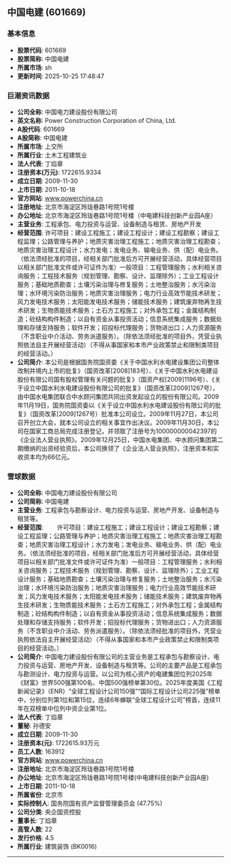 ## 中国电建 (601669)

### 基本信息

- **股票代码**: 601669
- **股票简称**: 中国电建
- **所属市场**: sh
- **更新时间**: 2025-10-25 17:48:47

### 巨潮资讯数据

- **公司全称**: 中国电力建设股份有限公司
- **英文名称**: Power Construction Corporation of China, Ltd.
- **A股代码**: 601669
- **A股简称**: 中国电建
- **所属市场**: 上交所
- **所属行业**: 土木工程建筑业
- **法人代表**: 丁焰章
- **注册资本(万元)**: 1722615.9334
- **成立日期**: 2009-11-30
- **上市日期**: 2011-10-18
- **官方网站**: www.powerchina.cn
- **注册地址**: 北京市海淀区玲珑巷路1号院1号楼
- **办公地址**: 北京市海淀区玲珑巷路1号院1号楼（中电建科技创新产业园A座）
- **主营业务**: 工程承包、电力投资与运营、设备制造与租赁、房地产开发
- **经营范围**: 许可项目：建设工程施工；建设工程设计；建设工程勘察；建设工程监理；公路管理与养护；地质灾害治理工程施工；地质灾害治理工程勘查；地质灾害治理工程设计；水力发电；发电业务、输电业务、供（配）电业务。（依法须经批准的项目，经相关部门批准后方可开展经营活动，具体经营项目以相关部门批准文件或许可证件为准）一般项目：工程管理服务；水利相关咨询服务；工程技术服务（规划管理、勘察、设计、监理除外）；工业工程设计服务；基础地质勘查；土壤污染治理与修复服务；土地整治服务；水污染治理；水环境污染防治服务；地质灾害治理服务；电力行业高效节能技术研发；风力发电技术服务；太阳能发电技术服务；储能技术服务；建筑废弃物再生技术研发；生物质能技术服务；土石方工程施工；对外承包工程；金属结构制造；砼结构构件制造；以自有资金从事投资活动；信息系统集成服务；数据处理和存储支持服务；软件开发；招投标代理服务；货物进出口；人力资源服务（不含职业中介活动、劳务派遣服务）。（除依法须经批准的项目外，凭营业执照依法自主开展经营活动）（不得从事国家和本市产业政策禁止和限制类项目的经营活动。）
- **公司简介**: 本公司是根据国务院国资委《关于中国水利水电建设集团公司整体改制并境内上市的批复》（国资改革[2008]183号）、《关于中国水利水电建设股份有限公司国有股权管理有关问题的批复》（国资产权[2009]1196号）、《关于设立中国水利水电建设股份有限公司的批复》（国资改革[2009]1267号），由中国水电集团联合中水顾问集团共同出资发起设立的股份有限公司。2009年11月19日，国务院国资委以《关于设立中国水利水电建设股份有限公司的批复》（国资改革[2009]1267号）批准本公司设立。2009年11月27日，本公司召开创立大会，就本公司设立的相关事宜作出决议。2009年11月30日，本公司在国家工商总局完成注册登记，并领取了注册号为100000000042397的《企业法人营业执照》。2009年12月25日，中国水电集团、中水顾问集团第二期缴纳的出资经验资后，本公司换领了《企业法人营业执照》，注册资本和实收资本均为66亿元。

### 雪球数据

- **公司全称**: 中国电力建设股份有限公司
- **公司简称**: 中国电建
- **主营业务**: 工程承包与勘察设计、电力投资与运营、房地产开发、设备制造与租赁等。
- **经营范围**: 　　许可项目：建设工程施工；建设工程设计；建设工程勘察；建设工程监理；公路管理与养护；地质灾害治理工程施工；地质灾害治理工程勘查；地质灾害治理工程设计；水力发电；发电业务、输电业务、供（配）电业务。（依法须经批准的项目，经相关部门批准后方可开展经营活动，具体经营项目以相关部门批准文件或许可证件为准）一般项目：工程管理服务；水利相关咨询服务；工程技术服务（规划管理、勘察、设计、监理除外）；工业工程设计服务；基础地质勘查；土壤污染治理与修复服务；土地整治服务；水污染治理；水环境污染防治服务；地质灾害治理服务；电力行业高效节能技术研发；风力发电技术服务；太阳能发电技术服务；储能技术服务；建筑废弃物再生技术研发；生物质能技术服务；土石方工程施工；对外承包工程；金属结构制造；砼结构构件制造；以自有资金从事投资活动；信息系统集成服务；数据处理和存储支持服务；软件开发；招投标代理服务；货物进出口；人力资源服务（不含职业中介活动、劳务派遣服务）。（除依法须经批准的项目外，凭营业执照依法自主开展经营活动）（不得从事国家和本市产业政策禁止和限制类项目的经营活动。）
- **公司简介**: 中国电力建设股份有限公司的主营业务是工程承包与勘察设计、电力投资与运营、房地产开发、设备制造与租赁等。公司的主要产品是工程承包与勘测设计、电力投资与运营。以公司为核心资产的电建集团位列2025年《财富》世界500强第100名、中国500强榜单第30位。2025年度美国《工程新闻记录》（ENR）“全球工程设计公司150强”“国际工程设计公司225强”榜单中，分别位列第1位和第15位，连续6年蝉联“全球工程设计公司”榜首，连续11年在双榜单中位列中资企业第1位。
- **法人代表**: 丁焰章
- **董秘**: 孙德安
- **成立日期**: 2009-11-30
- **注册资本(元)**: 1722615.93万元
- **员工人数**: 163912
- **官方网站**: www.powerchina.cn
- **注册地址**: 北京市海淀区玲珑巷路1号院1号楼
- **办公地址**: 北京市海淀区玲珑巷路1号院1号楼(中电建科技创新产业园A座)
- **上市日期**: 2011-10-18
- **所属省份**: 北京市
- **实际控制人**: 国务院国有资产监督管理委员会 (47.75%)
- **公司分类**: 央企国资控股
- **董事长**: 丁焰章
- **高管人数**: 22
- **发行价格**: 4.5
- **所属行业**: 建筑装饰 (BK0016)

---